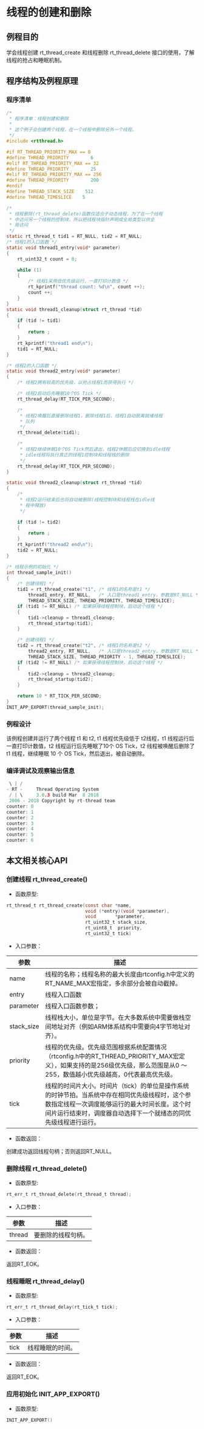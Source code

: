 # 线程的创建和删除 #

## 例程目的 ##

学会线程创建 rt_thread_create 和线程删除 rt_thread_delete 接口的使用，了解线程的抢占和睡眠机制。

## 程序结构及例程原理 ##

### 程序清单 ###

```{.c .numberLines}
/*
 * 程序清单：线程创建和删除
 *
 * 这个例子会创建两个线程，在一个线程中删除另外一个线程。
 */
#include <rtthread.h>

#if RT_THREAD_PRIORITY_MAX == 8
#define THREAD_PRIORITY        6
#elif RT_THREAD_PRIORITY_MAX == 32
#define THREAD_PRIORITY        25
#elif RT_THREAD_PRIORITY_MAX == 256
#define THREAD_PRIORITY        200
#endif
#define THREAD_STACK_SIZE    512
#define THREAD_TIMESLICE    5

/*
 * 线程删除(rt_thread_delete)函数仅适合于动态线程，为了在一个线程
 * 中访问另一个线程的控制块，所以把线程块指针声明成全局类型以供全
 * 局访问
 */
static rt_thread_t tid1 = RT_NULL, tid2 = RT_NULL;
/* 线程1的入口函数 */
static void thread1_entry(void* parameter)
{
    rt_uint32_t count = 0;

    while (1)
    {
        /* 线程1采用低优先级运行，一直打印计数值 */
        rt_kprintf("thread count: %d\n", count ++);
        count ++;
    }
}
static void thread1_cleanup(struct rt_thread *tid)
{
    if (tid != tid1)
    {
        return ;
    }
    rt_kprintf("thread1 end\n");
    tid1 = RT_NULL;
}

/* 线程2的入口函数 */
static void thread2_entry(void* parameter)
{
    /* 线程2拥有较高的优先级，以抢占线程1而获得执行 */

    /* 线程2启动后先睡眠10个OS Tick */
    rt_thread_delay(RT_TICK_PER_SECOND);

    /*
     * 线程2唤醒后直接删除线程1，删除线程1后，线程1自动脱离就绪线程
     * 队列
     */
    rt_thread_delete(tid1);

    /*
     * 线程2继续休眠10个OS Tick然后退出，线程2休眠后应切换到idle线程
     * idle线程将执行真正的线程1控制块和线程栈的删除
     */
    rt_thread_delay(RT_TICK_PER_SECOND);
}

static void thread2_cleanup(struct rt_thread *tid)
{
    /*
     * 线程2运行结束后也将自动被删除(线程控制块和线程栈在idle线
     * 程中释放)
     */

    if (tid != tid2)
    {
        return ;
    }
    rt_kprintf("thread2 end\n");
    tid2 = RT_NULL;
}

/* 线程示例的初始化 */
int thread_sample_init()
{
    /* 创建线程1 */
    tid1 = rt_thread_create("t1", /* 线程1的名称是t1 */
        thread1_entry, RT_NULL,   /* 入口是thread1_entry，参数是RT_NULL */
        THREAD_STACK_SIZE, THREAD_PRIORITY, THREAD_TIMESLICE);
    if (tid1 != RT_NULL) /* 如果获得线程控制块，启动这个线程 */
    {
        tid1->cleanup = thread1_cleanup;
        rt_thread_startup(tid1);
    }

    /* 创建线程1 */
    tid2 = rt_thread_create("t2", /* 线程1的名称是t2 */
        thread2_entry, RT_NULL,   /* 入口是thread2_entry，参数是RT_NULL */
        THREAD_STACK_SIZE, THREAD_PRIORITY - 1, THREAD_TIMESLICE);
    if (tid2 != RT_NULL) /* 如果获得线程控制块，启动这个线程 */
    {
        tid2->cleanup = thread2_cleanup;
        rt_thread_startup(tid2);
    }

    return 10 * RT_TICK_PER_SECOND;
}
INIT_APP_EXPORT(thread_sample_init);
```

### 例程设计 ###

该例程创建并运行了两个线程 t1 和 t2, t1 线程优先级低于 t2线程，t1 线程运行后一直打印计数值，t2 线程运行后先睡眠了10个 OS Tick，t2 线程被唤醒后删除了 t1 线程，继续睡眠 10 个 OS Tick，然后退出，被自动删除。

### 编译调试及观察输出信息 ###

```{.c .numberLines}
 \ | /
- RT -     Thread Operating System
 / | \     3.0.3 build Mar  8 2018
 2006 - 2018 Copyright by rt-thread team
counter: 0
counter: 1
counter: 2
counter: 3
counter: 4
counter: 5
counter: 6
```

## 本文相关核心API ##

<!--
详细解析所有用到的核心API，理论上应该解释API列表里面所有出现的API，如果精力实在有限，就专注于核心API就好了。
-->

### 创建线程 rt_thread_create() ###

* 函数原型:

```{.c .numberLines}
rt_thread_t rt_thread_create(const char *name,
                             void (*entry)(void *parameter),
                             void       *parameter,
                             rt_uint32_t stack_size,
                             rt_uint8_t  priority,
                             rt_uint32_t tick)
```

* 入口参数：

|参数            | 描述 |
---------------|--------------------------------
|name | 线程的名称；线程名称的最大长度由rtconfig.h中定义的RT_NAME_MAX宏指定，多余部分会被自动截掉。|
|entry  | 线程入口函数|
|parameter   | 线程入口函数参数；|
|stack_size   | 线程栈大小，单位是字节。在大多数系统中需要做栈空间地址对齐（例如ARM体系结构中需要向4字节地址对齐）。|
|priority   | 线程的优先级。优先级范围根据系统配置情况（rtconfig.h中的RT_THREAD_PRIORITY_MAX宏定义），如果支持的是256级优先级，那么范围是从0 ～ 255，数值越小优先级越高，0代表最高优先级。|
|tick   | 线程的时间片大小。时间片（tick）的单位是操作系统的时钟节拍。当系统中存在相同优先级线程时，这个参数指定线程一次调度能够运行的最大时间长度。这个时间片运行结束时，调度器自动选择下一个就绪态的同优先级线程进行运行。|

* 函数返回：

创建成功返回线程句柄；否则返回RT_NULL。

### 删除线程 rt_thread_delete() ###

* 函数原型:

```{.c .numberLines}
rt_err_t rt_thread_delete(rt_thread_t thread);
```

* 入口参数：

|参数            | 描述 |
---------------|--------------------------------
| thread   | 要删除的线程句柄。|

* 函数返回：

返回RT_EOK。

### 线程睡眠 rt_thread_delay() ###

* 函数原型:

```{.c .numberLines}
rt_err_t rt_thread_delay(rt_tick_t tick);
```

* 入口参数：

|参数            | 描述 |
---------------|--------------------------------
| tick     | 线程睡眠的时间。|

* 函数返回：

返回RT_EOK。

### 应用初始化 INIT_APP_EXPORT() ###

* 函数原型:

```{.c .numberLines}
INIT_APP_EXPORT()
```
